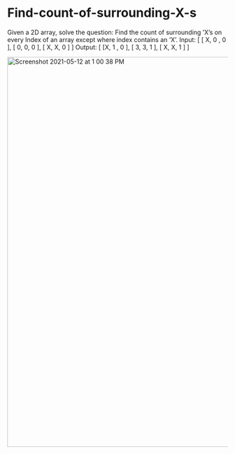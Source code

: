 # Find-count-of-surrounding-X-s

Given a 2D array, solve the question: Find the count of surrounding ’X’s on every Index of an array except where index contains an ‘X’.
Input:
[ [ X, 0 , 0 ], [ 0, 0, 0 ], [ X, X, 0 ] ]
Output: 
[ [X, 1 , 0 ], [ 3, 3, 1 ], [ X, X, 1 ] ]


<img width="892" alt="Screenshot 2021-05-12 at 1 00 38 PM" src="https://user-images.githubusercontent.com/6577232/117940010-10f9d300-b322-11eb-91c9-e51bebc18f2d.png">

